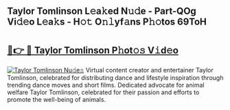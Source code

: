 ## Taylor Tomlinson L𝚎a𝚔ed N𝚞𝚍e - Part-QOg Vi𝚍𝚎o L𝚎a𝚔s - H𝚘𝚝 O𝚗𝚕yf𝚊ns P𝚑𝚘tos 69ToH

# <h2><a href="http://kff3hi.oniu.top/?m=Taylor+Tomlinson">🔗👉 🔴 Taylor Tomlinson P𝚑ot𝚘𝚜 V𝚒d𝚎o</a></h2>

[![Taylor Tomlinson Nu𝚍e𝚜](https://i.imgur.com/0qMVB7G.gif)](http://kff3hi.oniu.top/?m=Taylor+Tomlinson)
Virtual content creator and entertainer Taylor Tomlinson, celebrated for distributing dance and lifestyle inspiration through trending dance moves and short films. Dedicated advocate for animal welfare Taylor Tomlinson, celebrated for their passion and efforts to promote the well-being of animals.  
